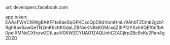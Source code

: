 url: developers.facebook.com

app token: EAAaFWVCI9WgBAKFFto8aeSqGPKCsoQpD8dVbmHmLr9AhbTZCmk2gcb1RgfI6avSawQeTN2mKhcttKGdaLZBNicKNBkKGMcxqZBlPfzYXxhXQEf0cfbA0peiXMNdCXfxzwZCtLaalV0XWZCYUAO1ZAQUnhCZACjlrpZBc8xKu2Pan4gZDZD